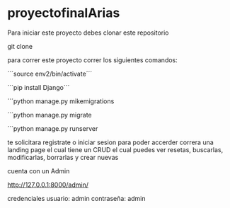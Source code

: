# proyectofinalArias

Para iniciar este proyecto debes clonar este repositorio

git clone  

para correr este proyecto correr los siguientes comandos: 

´´´source env2/bin/activate´´´

´´´pip install Django´´´

´´´python manage.py mikemigrations

´´´python manage.py migrate

´´´python manage.py runserver


te solicitara registrate o iniciar sesion para poder accerder 
correra una landing page el cual tiene 
un CRUD el cual puedes ver resetas, buscarlas, modificarlas, borrarlas y crear nuevas 



cuenta con un Admin 

http://127.0.0.1:8000/admin/ 

credenciales 
usuario: admin 
contraseña: admin 
